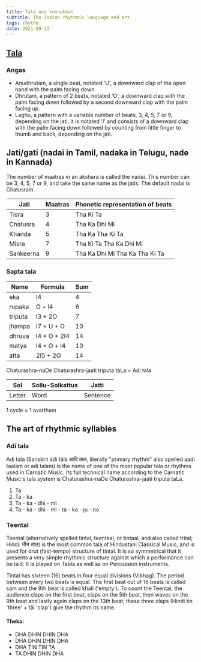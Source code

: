 ```yaml
---
title: Tala and konnakkol
subtitle: The Indian rhythmic language and art
tags: rhythm
date: 2021-09-22
---
```


## [Tala](https://en.wikipedia.org/wiki/Tala_(music))

<youtube-embed video="xcPUnpOLDYM"/>

<youtube-embed video="NvcILiwkaDc"/>

<youtube-embed video="XyUxY9huI_s"/>

### Angas
- Anudhrutam, a single beat, notated 'U', a downward clap of the open hand with the palm facing down.
- Dhrutam, a pattern of 2 beats, notated 'O', a downward clap with the palm facing down followed by a second downward clap with the palm facing up.
- Laghu, a pattern with a variable number of beats, 3, 4, 5, 7 or 9, depending on the jati. It is notated 'l' and consists of a downward clap with the palm facing down followed by counting from little finger to thumb and back, depending on the jati.

## Jati/gati (nadai in Tamil, nadaka in Telugu, nade in Kannada)

The number of maatras in an akshara is called the nadai. This number can be 3, 4, 5, 7 or 9, and take the same name as the jatis. The default nadai is Chatusram.

|Jati|Maatras|Phonetic representation of beats|
|---|---|---|
|Tisra|3|Tha Ki Ta| 
|Chatusra|4|Tha Ka Dhi Mi|
|Khanda |	5 |	Tha Ka Tha Ki Ta|
|Misra |	7 |	Tha Ki Ta Tha Ka Dhi Mi|
|Sankeerna |	9 |Tha Ka Dhi Mi Tha Ka Tha Ki Ta |

### Sapta tala

| Name | Formula | Sum |
|------|---------|-----|
|eka | l4 | 4|
|rupaka | O + l4 | 6|
| triputa | l3 + 2O |  7 | 
| jhampa | l7 + U + O |10|
| dhruva | l4 + O + 2l4 | 14|
| matya |l4 + O + l4 | 10|
| atta | 2l5 + 2O | 14|

Chaturashra-naDe Chaturashra-jaati triputa taLa = Adi tala

|Sol |Sollu-Solkattus |Jatti|
|---|---|---|
|Letter | Word | Sentence|

1 cycle = 1 avartham


## The art of rhythmic syllables

<youtube-embed video="DYEh5uXrL4w"/>

<youtube-embed video="mOMLRMfIYf0"/>

<youtube-embed video="ZuZF8BaOt58"/>



### Adi tala 
Adi tala (Sanskrit ādi tālà आदि ताल, literally "primary rhythm" also spelled aadi taalam or adi talam) is the name of one of the most popular tala or rhythms used in Carnatic Music. Its full technical name according to the Carnatic Music's tala system is Chaturashra-naDe Chaturashra-jaati triputa taLa. 

1. Ta
2. Ta - ka
3. Ta - ka - dhi - mi
4. Ta - ka - dhi - mi - ta - ka - ju - no

### Teental

Teental (alternatively spelled tintal, teentaal, or tintaal, and also called trital; Hindi: तीन ताल) is the most common tala of Hindustani Classical Music, and is used for drut (fast-tempo) structure of tintal. It is so symmetrical that it presents a very simple rhythmic structure against which a performance can be laid. It is played on Tabla as well as on Percussion instruments. 

Tintal has sixteen (16) beats in four equal divisions (Vibhag). The period between every two beats is equal. The first beat out of 16 beats is called sam and the 9th beat is called khali ('empty'). To count the Teental, the audience claps on the first beat, claps on the 5th beat, then waves on the 9th beat and lastly again claps on the 13th beat; these three claps (Hindi tin 'three' + tāl 'clap') give the rhythm its name. 

#### Theka:

- DHA DHIN DHIN DHA 
- DHA DHIN DHIN DHA 
- DHA TIN TIN TA 
- TA DHIN DHIN DHA  
